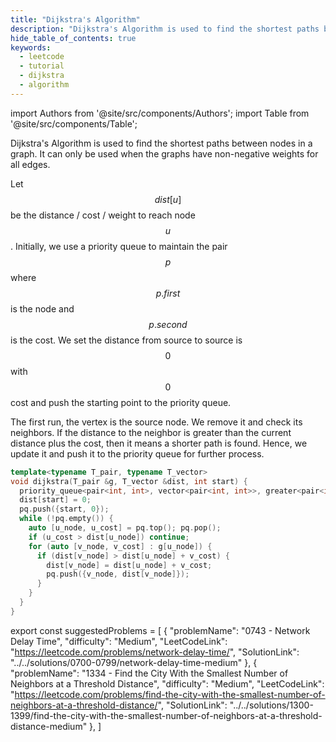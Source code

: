 ```yaml
---
title: "Dijkstra's Algorithm"
description: "Dijkstra's Algorithm is used to find the shortest paths between nodes in a graph."
hide_table_of_contents: true
keywords:
  - leetcode
  - tutorial
  - dijkstra
  - algorithm
---
```


import Authors from '@site/src/components/Authors';
import Table from '@site/src/components/Table';

<Authors names="@wingkwong"/>

Dijkstra's Algorithm is used to find the shortest paths between nodes in a graph. It can only be used when the graphs have non-negative weights for all edges.

Let $$dist[u]$$ be the distance / cost / weight to reach node $$u$$. Initially, we use a priority queue to maintain the pair $$p$$ where $$p.first$$ is the node and $$p.second$$ is the cost. We set the distance from source to source is $$0$$ with $$0$$ cost and push the starting point to the priority queue.

The first run, the vertex is the source node. We remove it and check its neighbors. If the distance to the neighbor is greater than the current distance plus the cost, then it means a shorter path is found. Hence, we update it and push it to the priority queue for further process.

```cpp
template<typename T_pair, typename T_vector>
void dijkstra(T_pair &g, T_vector &dist, int start) {
  priority_queue<pair<int, int>, vector<pair<int, int>>, greater<pair<int, int>>> pq;
  dist[start] = 0;
  pq.push({start, 0});
  while (!pq.empty()) {
    auto [u_node, u_cost] = pq.top(); pq.pop();
    if (u_cost > dist[u_node]) continue;
    for (auto [v_node, v_cost] : g[u_node]) {
      if (dist[v_node] > dist[u_node] + v_cost) {
        dist[v_node] = dist[u_node] + v_cost;
        pq.push({v_node, dist[v_node]});
      }
    }
  }
}
```

export const suggestedProblems = [
  {
    "problemName": "0743 - Network Delay Time",
    "difficulty": "Medium",
    "LeetCodeLink": "https://leetcode.com/problems/network-delay-time/",
    "SolutionLink": "../../solutions/0700-0799/network-delay-time-medium"
  },
  {
    "problemName": "1334 - Find the City With the Smallest Number of Neighbors at a Threshold Distance",
    "difficulty": "Medium",
    "LeetCodeLink": "https://leetcode.com/problems/find-the-city-with-the-smallest-number-of-neighbors-at-a-threshold-distance/",
    "SolutionLink": "../../solutions/1300-1399/find-the-city-with-the-smallest-number-of-neighbors-at-a-threshold-distance-medium"
  },
]

<Table title="Suggested Problems" data={suggestedProblems} />